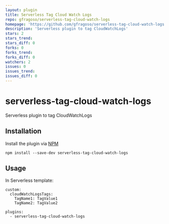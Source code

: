 ```yaml
---
layout: plugin
title: Serverless Tag Cloud Watch Logs
repo: gfragoso/serverless-tag-cloud-watch-logs
homepage: 'https://github.com/gfragoso/serverless-tag-cloud-watch-logs'
description: 'Serverless plugin to tag CloudWatchLogs'
stars: 2
stars_trend: 
stars_diff: 0
forks: 0
forks_trend: 
forks_diff: 0
watchers: 2
issues: 0
issues_trend: 
issues_diff: 0
---
```



# serverless-tag-cloud-watch-logs
Serverless plugin to tag CloudWatchLogs

## Installation

Install the plugin via <a href="https://docs.npmjs.com/cli/install">NPM</a>

```
npm install --save-dev serverless-tag-cloud-watch-logs
```

## Usage

In Serverless template:

```
custom:
  cloudWatchLogsTags:
    TagName1: TagValue1
    TagName2: TagValue2

plugins: 
  - serverless-tag-cloud-watch-logs

```
